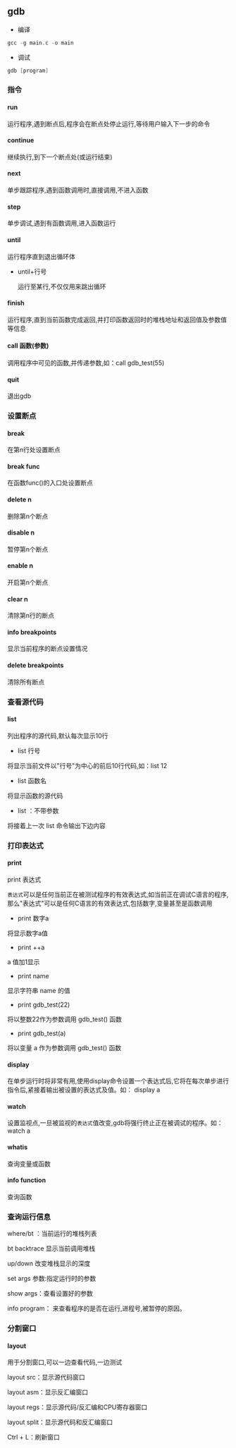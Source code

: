 <!--
 * @Description: 
 * @Version: 1.0
 * @Author: DaLao
 * @Email: dalao_li@163.com
 * @Date: 2022-03-12 22:41:18
 * @LastEditors: dalao
 * @LastEditTime: 2022-04-15 14:13:43
-->

## gdb


- 编译

```c
gcc -g main.c -o main
```

- 调试

```c
gdb [program]
```


### 指令


#### run

运行程序,遇到断点后,程序会在断点处停止运行,等待用户输入下一步的命令


#### continue

继续执行,到下一个断点处(或运行结束)


#### next

单步跟踪程序,遇到函数调用时,直接调用,不进入函数


#### step

单步调试,遇到有函数调用,进入函数运行


#### until

运行程序直到退出循环体

- until+行号

    运行至某行,不仅仅用来跳出循环


#### finish

运行程序,直到当前函数完成返回,并打印函数返回时的堆栈地址和返回值及参数值等信息


#### call 函数(参数)

调用程序中可见的函数,并传递参数,如：call gdb_test(55)


#### quit

退出gdb


### 设置断点


#### break

在第n行处设置断点


#### break func

在函数func()的入口处设置断点


#### delete n

删除第n个断点


#### disable n

暂停第n个断点


#### enable n

开启第n个断点


#### clear n

清除第n行的断点


#### info breakpoints

显示当前程序的断点设置情况


#### delete breakpoints

清除所有断点



### 查看源代码


#### list

列出程序的源代码,默认每次显示10行

- list 行号

将显示当前文件以"行号"为中心的前后10行代码,如：list 12


- list 函数名

将显示函数的源代码


- list ：不带参数

将接着上一次 list 命令输出下边内容



### 打印表达式


#### print 

print 表达式

`表达式`可以是任何当前正在被测试程序的有效表达式,如当前正在调试C语言的程序,那么"表达式"可以是任何C语言的有效表达式,包括数字,变量甚至是函数调用


- print 数字a

将显示数字a值

- print ++a

a 值加1显示


- print name

显示字符串 name 的值


- print gdb_test(22)

将以整数22作为参数调用 gdb_test() 函数


- print gdb_test(a)

将以变量 a 作为参数调用 gdb_test() 函数


#### display

在单步运行时将非常有用,使用display命令设置一个表达式后,它将在每次单步进行指令后,紧接着输出被设置的表达式及值。如： display a


#### watch

设置监视点,一旦被监视的`表达式`值改变,gdb将强行终止正在被调试的程序。如： watch a

#### whatis

查询变量或函数


#### info function

查询函数



### 查询运行信息

where/bt ：当前运行的堆栈列表

bt backtrace 显示当前调用堆栈

up/down 改变堆栈显示的深度

set args 参数:指定运行时的参数

show args：查看设置好的参数

info program： 来查看程序的是否在运行,进程号,被暂停的原因。


### 分割窗口


#### layout

用于分割窗口,可以一边查看代码,一边测试

layout src：显示源代码窗口

layout asm：显示反汇编窗口

layout regs：显示源代码/反汇编和CPU寄存器窗口

layout split：显示源代码和反汇编窗口

Ctrl + L：刷新窗口